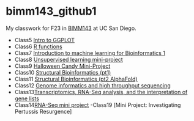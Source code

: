 # bimm143_github1
My classwork for F23 in [BIMM143](https://bioboot.github.io/bimm143_F23/) at UC San Diego.
- Class5 [Intro to GGPLOT](https://github.com/KaiserSama101/bimm143_github1/blob/main/Class05/class05.pdf)
- Class6 [R functions](https://github.com/KaiserSama101/bimm143_github1/blob/main/Class06/Class-06-lab.pdf)
- Class7 [Introduction to machine learning for Bioinformatics 1](https://github.com/KaiserSama101/bimm143_github1/blob/main/class%207/Class%2007_%20Machine%20Learning%201%20-%20class7.pdf)
- Class8 [Unsupervised learning mini-project](https://github.com/KaiserSama101/bimm143_github1/blob/main/class08_miniproject/class08.pdf)
- Class9 [Halloween Candy Mini-Project](https://github.com/KaiserSama101/bimm143_github1/blob/main/class9Helloween/class9helloween1.pdf)
- Class10 [Structural Bioinformatics (pt1)](https://github.com/KaiserSama101/bimm143_github1/blob/main/class10/class10.pdf)
- Class11 [Structural Bioinformatics (pt2 AlphaFold)](https://github.com/KaiserSama101/bimm143_github1/blob/main/class11-11.7-.pdf)
- Class12 [Genome informatics and high throughput sequencing](https://github.com/KaiserSama101/bimm143_github1/blob/main/class12/class12ec.pdf)
- Class13[Transcriptomics, RNA-Seq analysis, and the interpretation of gene lists](https://github.com/KaiserSama101/bimm143_github1/blob/main/class13/class13.pdf)
- Class14[RNA-Seq mini project](https://github.com/KaiserSama101/bimm143_github1/blob/main/class14/class14.pdf)
-Class19 [Mini Project: Investigating Pertussis Resurgence]
